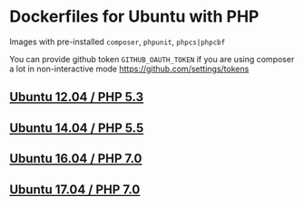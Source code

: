 # Dockerfiles for Ubuntu with PHP

Images with pre-installed `composer`, `phpunit`, `phpcs|phpcbf`

You can provide github token `GITHUB_OAUTH_TOKEN` if you are using
composer a lot in non-interactive mode https://github.com/settings/tokens


## [Ubuntu 12.04 / PHP 5.3](12.04/README.md)


## [Ubuntu 14.04 / PHP 5.5](14.04/README.md)


## [Ubuntu 16.04 / PHP 7.0](16.04/README.md)


## [Ubuntu 17.04 / PHP 7.0](17.04/README.md)
